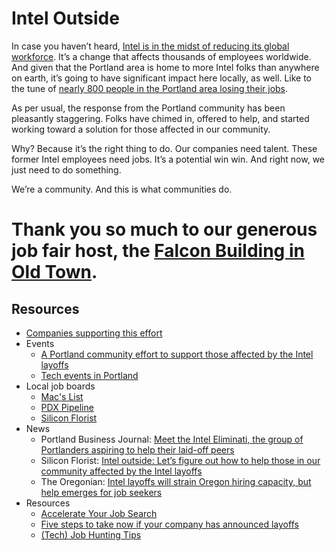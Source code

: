 # Intel Outside
In case you haven’t heard, [Intel is in the midst of reducing its global workforce](http://www.bizjournals.com/portland/blog/techflash/2016/04/intel-bombshell-784-job-cuts-in-hillsboro-and.html). It’s a change that affects thousands of employees worldwide. And given that the Portland area is home to more Intel folks than anywhere on earth, it’s going to have significant impact here locally, as well. Like to the tune of [nearly 800 people in the Portland area losing their jobs](http://www.opb.org/news/article/intel-oregon-layoffs-job-cuts/).

As per usual, the response from the Portland community has been pleasantly staggering. Folks have chimed in, offered to help, and started working toward a solution for those affected in our community.

Why? Because it’s the right thing to do. Our companies need talent. These former Intel employees need jobs. It’s a potential win win. And right now, we just need to do something.

We’re a community. And this is what communities do.

# Thank you so much to our generous job fair host, the [Falcon Building in Old Town](https://goo.gl/maps/4WAftjFex2r).


## Resources
- [Companies supporting this effort](https://github.com/piepdx/intel-outside/blob/master/companies.md)
- Events 
	- [A Portland community effort to support those affected by the Intel layoffs](https://jobsinpdx.eventbrite.com)
	- [Tech events in Portland](http://calagator.org/)
- Local job boards
	- [Mac's List](https://www.macslist.org/)
	- [PDX Pipeline](http://pdxpipeline.com/jobs/ "PDX Pipeline")
	- [Silicon Florist](http://siliconflorist.com/jobs/) 
- News
	- Portland Business Journal: [Meet the Intel Eliminati, the group of Portlanders aspiring to help their laid-off peers](http://www.bizjournals.com/portland/blog/techflash/2016/05/meet-the-intel-eliminati-the-group-of-portlanders.html) 
	- Silicon Florist: [Intel outside: Let’s figure out how to help those in our community affected by the Intel layoffs](http://siliconflorist.com/2016/05/03/intel-figure-community-affected-intel-layoffs/)
	- The Oregonian: [Intel layoffs will strain Oregon hiring capacity, but help emerges for job seekers](http://www.oregonlive.com/silicon-forest/index.ssf/2016/05/intel_layoffs_will_strain_oreg.html)
- Resources
	- [Accelerate Your Job Search](https://accelerateyourjobsearch.wordpress.com/)
	- [Five steps to take now if your company has announced layoffs](http://raymondjames.com/saunderskellyachesonwealthmanagement/con_way_execs.htm "Five steps to take now if your company has announced layoffs")
	- [(Tech) Job Hunting Tips](https://techjobtips.wordpress.com/)

